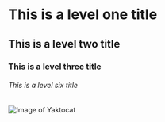 # This is a level one title
## This is a level two title
### This is a level three title
###### This is a level six title

![Image of Yaktocat](https://octodex.github.com/images/yaktocat.png)
